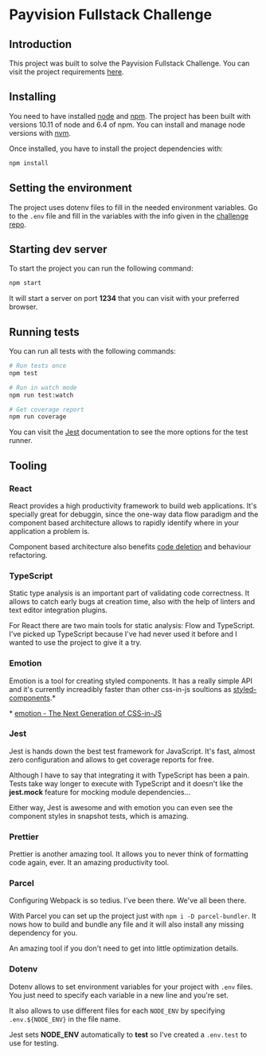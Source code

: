 # Payvision Fullstack Challenge

## Introduction

This project was built to solve the Payvision Fullstack Challenge. You can visit the project requirements [here](https://github.com/payvision-development/recruitment-challenges/tree/fullstack-engineer).

## Installing

You need to have installed [node](https://nodejs.org/es/) and [npm](https://www.npmjs.com/). The project has been built with versions 10.11 of node and 6.4 of npm. You can install and manage node versions with [nvm](https://github.com/creationix/nvm).

Once installed, you have to install the project dependencies with:

```sh
npm install
```

## Setting the environment

The project uses dotenv files to fill in the needed environment variables. Go to the `.env` file and fill in the variables with the info given in the [challenge repo](https://github.com/payvision-development/recruitment-challenges/tree/fullstack-engineer).

## Starting dev server

To start the project you can run the following command:

```sh
npm start
```

It will start a server on port **1234** that you can visit with your preferred browser.

## Running tests

You can run all tests with the following commands:

```sh
# Run tests once
npm test

# Run in watch mode
npm run test:watch

# Get coverage report
npm run coverage
```

You can visit the [Jest](https://jestjs.io/) documentation to see the more options for the test runner.

## Tooling

### React

React provides a high productivity framework to build web applications. It's specially great for debuggin, since the one-way data flow paradigm and the component based architecture allows to rapidly identify where in your application a problem is.

Component based architecture also benefits [code deletion](https://blog.codinghorror.com/the-best-code-is-no-code-at-all/) and behaviour refactoring.

### TypeScript

Static type analysis is an important part of validating code correctness. It allows to catch early bugs at creation time, also with the help of linters and text editor integration plugins.

For React there are two main tools for static analysis: Flow and TypeScript. I've picked up TypeScript because I've had never used it before and I wanted to use the project to give it a try.

### Emotion

Emotion is a tool for creating styled components. It has a really simple API and it's currently increadibly faster than other css-in-js soultions as [styled-components](https://github.com/styled-components/styled-components).\*

\* [emotion - The Next Generation of CSS-in-JS](https://medium.com/@tkh44/emotion-ad1c45c6d28b)

### Jest

Jest is hands down the best test framework for JavaScript. It's fast, almost zero configuration and allows to get coverage reports for free.

Although I have to say that integrating it with TypeScript has been a pain. Tests take way longer to execute with TypeScript and it doesn't like the **jest.mock** feature for mocking module dependencies...

Either way, Jest is awesome and with emotion you can even see the component styles in snapshot tests, which is amazing.

### Prettier

Prettier is another amazing tool. It allows you to never think of formatting code again, ever. It an amazing productivity tool.

### Parcel

Configuring Webpack is so tedius. I've been there. We've all been there.

With Parcel you can set up the project just with `npm i -D parcel-bundler`. It nows how to build and bundle any file and it will also install any missing dependency for you.

An amazing tool if you don't need to get into little optimization details.

### Dotenv

Dotenv allows to set environment variables for your project with `.env` files. You just need to specify each variable in a new line and you're set.

It also allows to use different files for each `NODE_ENV` by specifying `.env.${NODE_ENV}` in the file name.

Jest sets **NODE_ENV** automatically to **test** so I've created a `.env.test` to use for testing.
